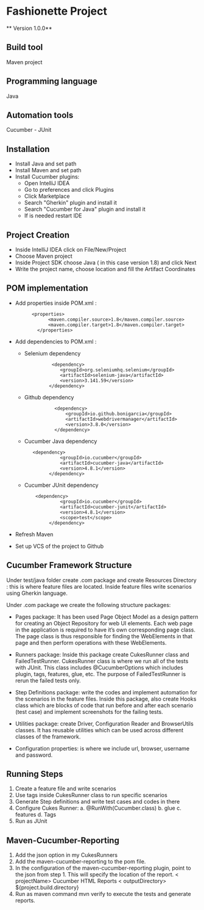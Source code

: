 # Fashionette Project

** Version 1.0.0**

## Build tool

Maven project

## Programming language

Java

## Automation tools

Cucumber - JUnit 

## Installation 

- Install Java and set path
- Install Maven and set path
- Install Cucumber plugins:
  - Open IntelliJ IDEA
  - Go to preferences and click Plugins
  - Click Marketplace 
  - Search "Gherkin" plugin and install it
  - Search "Cucumber for Java" plugin and install it
  - If is needed restart IDE
  
## Project Creation
  
  - Inside IntelliJ IDEA click on File/New/Project
  - Choose Maven project
  - Inside Project SDK choose Java ( in this case version 1.8) and click Next
  - Write the project name, choose location and fill the Artifact Coordinates 
  
  
## POM implementation
 
  - Add properties inside POM.xml :
  
              <properties>
                    <maven.compiler.source>1.8</maven.compiler.source>
                    <maven.compiler.target>1.8</maven.compiler.target>
                </properties>
                
  -  Add dependencies to POM.xml :
  
       - Selenium dependency
       
                       <dependency>
                          <groupId>org.seleniumhq.selenium</groupId>
                          <artifactId>selenium-java</artifactId>
                          <version>3.141.59</version>
                      </dependency>   
                      
       - Github dependency
       
                        <dependency>
                            <groupId>io.github.bonigarcia</groupId>
                            <artifactId>webdrivermanager</artifactId>
                            <version>3.8.0</version>
                        </dependency>
                        
       - Cucumber Java dependency
       
                <dependency>
                          <groupId>io.cucumber</groupId>
                          <artifactId>cucumber-java</artifactId>
                          <version>4.8.1</version>
                      </dependency>
     
       - Cucumber JUnit dependency

                 <dependency>
                          <groupId>io.cucumber</groupId>
                          <artifactId>cucumber-junit</artifactId>
                          <version>4.8.1</version>
                          <scope>test</scope>
                      </dependency>

      
  -  Refresh Maven
  -  Set up VCS of the project to Github
  
## Cucumber Framework Structure
  
  Under test/java folder create .com package and create Resources Directory : this is where feature files are located. Inside feature files write scenarios using Gherkin language.
  
  Under .com package we create the following structure packages:
  
  - Pages package: It has been used Page Object Model as a design pattern for creating an Object Repository for web UI elements. Each web page in the application is required to       have it’s own corresponding page class. The page class is thus responsible for finding the WebElements in that page and then perform operations with these WebElements.
  - Runners package: Inside this package create CukesRunner class and FailedTestRunner. CukesRunner class is where we run all of the tests with JUnit. This class includes             @CucumberOptions which includes plugin, tags, features, glue, etc. The purpose of FailedTestRunner is rerun the failed tests only.
  - Step Definitions package: write the codes and implement automation for the scenarios in the feature files. Inside this package, also create Hooks class which are blocks of         code that run before and after each scenario (test case) and implement screenshots for the failing tests.
  - Utilities package: create Driver, Configuration Reader and BrowserUtils classes. It has reusable utilities which can be used across different classes of the framework.
 
  - Configuration properties: is where we include url, browser, username and password.

## Running Steps

1. Create a feature file and write scenarios
2. Use tags inside CukesRunner class to run specific scenarios
3. Generate Step definitions and write test cases and codes in there
4. Configure Cukes Runner:
        a. @RunWith(Cucumber.class)
        b. glue
        c. features
        d. Tags
5. Run as JUnit

## Maven-Cucumber-Reporting

1. Add the json option in my CukesRunners
2. Add the maven-cucumber-reporting to the pom file.
3. In the configuration of the maven-cucumber-reporting plugin, point to the json from step 1. This will specify the location of the report.
                <configuration>
                < projectName> Cucumber HTML Reports</projectName>
                < outputDirectory> ${project.build.directory}</outputDirectory>
4. Run as maven command mvn verify to execute the tests and generate reports.



